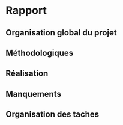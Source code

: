 # Rapport

## Organisation global du projet


## Méthodologiques

## Réalisation

## Manquements

## Organisation des taches
